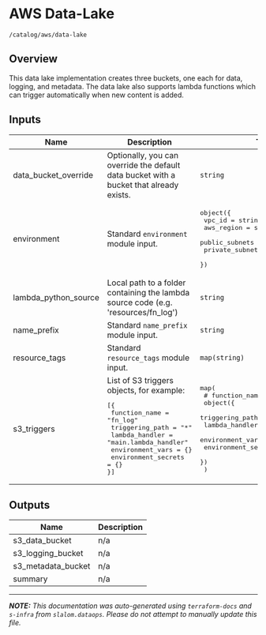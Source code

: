 
# AWS Data-Lake

`/catalog/aws/data-lake`

## Overview


This data lake implementation creates three buckets, one each for data, logging, and metadata. The data lake also supports lambda functions which can
trigger automatically when new content is added.

## Inputs

| Name | Description | Type | Default | Required |
|------|-------------|------|---------|:-----:|
| data\_bucket\_override | Optionally, you can override the default data bucket with a bucket that already exists. | `string` | n/a | yes |
| environment | Standard `environment` module input. | <pre>object({<br>    vpc_id          = string<br>    aws_region      = string<br>    public_subnets  = list(string)<br>    private_subnets = list(string)<br>  })</pre> | n/a | yes |
| lambda\_python\_source | Local path to a folder containing the lambda source code (e.g. 'resources/fn\_log') | `string` | n/a | yes |
| name\_prefix | Standard `name_prefix` module input. | `string` | n/a | yes |
| resource\_tags | Standard `resource_tags` module input. | `map(string)` | n/a | yes |
| s3\_triggers | List of S3 triggers objects, for example:<pre>[{<br>  function_name       = "fn_log"<br>  triggering_path     = "*"<br>  lambda_handler      = "main.lambda_handler"<br>  environment_vars    = {}<br>  environment_secrets = {}<br>}]</pre> | <pre>map(<br>    # function_name as map key<br>    object({<br>      triggering_path     = string<br>      lambda_handler      = string<br>      environment_vars    = map(string)<br>      environment_secrets = map(string)<br>    })<br>  )</pre> | `{}` | no |

## Outputs

| Name | Description |
|------|-------------|
| s3\_data\_bucket | n/a |
| s3\_logging\_bucket | n/a |
| s3\_metadata\_bucket | n/a |
| summary | n/a |

---------------------

_**NOTE:** This documentation was auto-generated using
`terraform-docs` and `s-infra` from `slalom.dataops`.
Please do not attempt to manually update this file._
